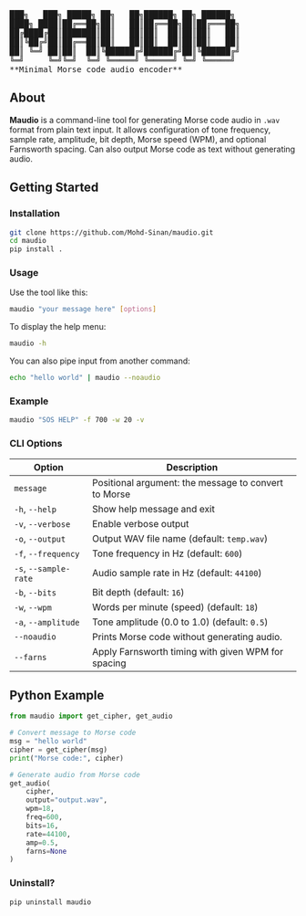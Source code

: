 <pre>
███╗   ███╗ █████╗ ██╗   ██╗██████╗ ██╗ ██████╗ 
████╗ ████║██╔══██╗██║   ██║██╔══██╗██║██╔═══██╗
██╔████╔██║███████║██║   ██║██║  ██║██║██║   ██║
██║╚██╔╝██║██╔══██║██║   ██║██║  ██║██║██║   ██║
██║ ╚═╝ ██║██║  ██║╚██████╔╝██████╔╝██║╚██████╔╝
╚═╝     ╚═╝╚═╝  ╚═╝ ╚═════╝ ╚═════╝ ╚═╝ ╚═════╝ 
**Minimal Morse code audio encoder**
</pre>                                            

## About

**Maudio** is a command-line tool for generating Morse code audio in `.wav` format from plain text input. It allows configuration of tone frequency, sample rate, amplitude, bit depth, Morse speed (WPM), and optional Farnsworth spacing. Can also output Morse code as text without generating audio.

## Getting Started

### Installation

```bash
git clone https://github.com/Mohd-Sinan/maudio.git
cd maudio
pip install .
```

### Usage

Use the tool like this:

```bash
maudio "your message here" [options]
```

To display the help menu:

```bash
maudio -h
```

You can also pipe input from another command:

```bash
echo "hello world" | maudio --noaudio
```

### Example

```bash
maudio "SOS HELP" -f 700 -w 20 -v
```

### CLI Options

| Option                  | Description                                              |
|-------------------------|----------------------------------------------------------|
| `message`               | Positional argument: the message to convert to Morse     |
| `-h`, `--help`          | Show help message and exit                               |
| `-v`, `--verbose`       | Enable verbose output                                    |
| `-o`, `--output`        | Output WAV file name (default: `temp.wav`)               |
| `-f`, `--frequency`     | Tone frequency in Hz (default: `600`)                    |
| `-s`, `--sample-rate`   | Audio sample rate in Hz (default: `44100`)               |
| `-b`, `--bits`          | Bit depth (default: `16`)                                |
| `-w`, `--wpm`           | Words per minute (speed) (default: `18`)                 |
| `-a`, `--amplitude`     | Tone amplitude (0.0 to 1.0) (default: `0.5`)             |
| `--noaudio`             | Prints Morse code without generating audio.              |
| `--farns`               | Apply Farnsworth timing with given WPM for spacing       |

## Python Example

```python
from maudio import get_cipher, get_audio

# Convert message to Morse code
msg = "hello world"
cipher = get_cipher(msg)
print("Morse code:", cipher)

# Generate audio from Morse code
get_audio(
    cipher,
    output="output.wav",
    wpm=18,
    freq=600,
    bits=16,
    rate=44100,
    amp=0.5,
    farns=None
)
```


### Uninstall?

```bash
pip uninstall maudio
```
